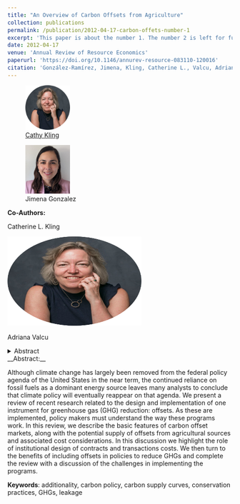 ```yaml
---
title: "An Overview of Carbon Offsets from Agriculture"
collection: publications
permalink: /publication/2012-04-17-carbon-offets-number-1
excerpt: 'This paper is about the number 1. The number 2 is left for future work.'
date: 2012-04-17
venue: 'Annual Review of Resource Economics'
paperurl: 'https://doi.org/10.1146/annurev-resource-083110-120016'
citation: 'González-Ramírez, Jimena, Kling, Catherine L., Valcu, Adriana. (2012). &quot;An Overview of Carbon Offsets from Agriculture.&quot; <i>Annual Review of Resource Economics</i>. 4(1).'
---
```



<body>
<div class="image-container">
        <figure>
            <img src="/images/co-authors/cathy_kling.png" alt="Cathy" width="100" height="auto">
            <figcaption><a href="https://economics.cornell.edu/catherine-kling" target="_blank">Cathy Kling</a></figcaption>
        </figure>
        <figure>
            <img src="/images/profile.png" alt="Image 2" width="100" height="auto">
            <figcaption>Jimena Gonzalez</figcaption>
        </figure>
        <!-- Add more images as needed -->
    </div>
</body>

__Co-Authors:__

Catherine L. Kling

<a href="https://economics.cornell.edu/catherine-kling" target="_blank">
        <img src='/images/co-authors/cathy_kling.png' alt="Cathy Kling" width="300" height="200">
</a>



Adriana Valcu

<details>
<summary>
Abstract
</summary>

Although climate change has largely been removed from the federal policy agenda of the United States in the near term, the continued reliance on fossil fuels as a dominant energy source leaves many analysts to conclude that climate policy will eventually reappear on that agenda. We present a review of recent research related to the design and implementation of one instrument for greenhouse gas (GHG) reduction: offsets. As these are implemented, policy makers must understand the way these programs work. In this review, we describe the basic features of carbon offset markets, along with the potential supply of offsets from agricultural sources and associated cost considerations. In this discussion we highlight the role of institutional design of contracts and transactions costs. We then turn to the benefits of including offsets in policies to reduce GHGs and complete the review with a discussion of the challenges in implementing the programs.

<details class="sub_detail">
<summary>This is a sub detail</summary>
Blah blah blah
</details>

</details>
__Abstract:__

Although climate change has largely been removed from the federal policy agenda of the United States in the near term, the continued reliance on fossil fuels as a dominant energy source leaves many analysts to conclude that climate policy will eventually reappear on that agenda. We present a review of recent research related to the design and implementation of one instrument for greenhouse gas (GHG) reduction: offsets. As these are implemented, policy makers must understand the way these programs work. In this review, we describe the basic features of carbon offset markets, along with the potential supply of offsets from agricultural sources and associated cost considerations. In this discussion we highlight the role of institutional design of contracts and transactions costs. We then turn to the benefits of including offsets in policies to reduce GHGs and complete the review with a discussion of the challenges in implementing the programs.

__Keywords__: additionality, carbon policy, carbon supply curves, conservation practices, GHGs, leakage


